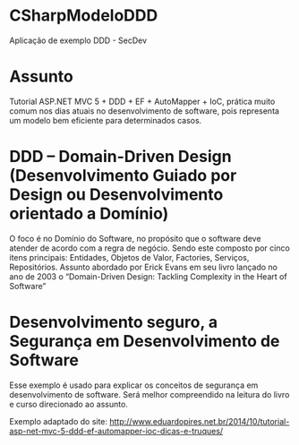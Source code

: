 # CSharpModeloDDD
Aplicação de exemplo DDD - SecDev


# Assunto
Tutorial ASP.NET MVC 5 + DDD + EF + AutoMapper + IoC, prática muito comum nos dias atuais no desenvolvimento de software, pois representa um modelo bem eficiente para determinados casos.


# DDD – Domain-Driven Design (Desenvolvimento Guiado por Design ou Desenvolvimento orientado a Domínio)

 O foco é no Domínio do Software, no propósito que o software deve atender de acordo com a regra de negócio.
 Sendo este composto por cinco itens principais:
 Entidades, Objetos de Valor, Factories, Serviços, Repositórios.
 Assunto abordado por Erick Evans em seu livro lançado no ano de 2003 o “Domain-Driven Design: Tackling Complexity in the Heart of Software”
 

# Desenvolvimento seguro, a Segurança em Desenvolvimento de Software
Esse exemplo é usado para explicar os conceitos de segurança em desenvolvimento de software. Será melhor compreendido na leitura do livro e curso direcionado ao assunto.



Exemplo adaptado do site: http://www.eduardopires.net.br/2014/10/tutorial-asp-net-mvc-5-ddd-ef-automapper-ioc-dicas-e-truques/
